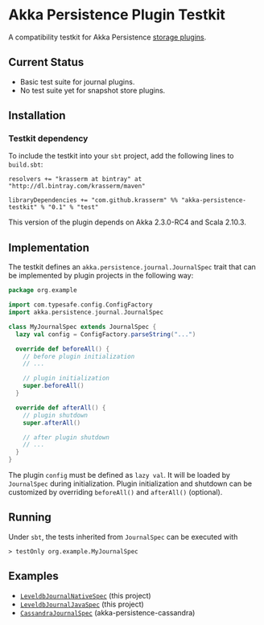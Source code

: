 Akka Persistence Plugin Testkit
===============================

A compatibility testkit for Akka Persistence [storage plugins](http://doc.akka.io/docs/akka/2.3.0-RC4/scala/persistence.html#storage-plugins).

Current Status
--------------

- Basic test suite for journal plugins.
- No test suite yet for snapshot store plugins.

Installation
------------

### Testkit dependency

To include the testkit into your `sbt` project, add the following lines to `build.sbt`:

    resolvers += "krasserm at bintray" at "http://dl.bintray.com/krasserm/maven"

    libraryDependencies += "com.github.krasserm" %% "akka-persistence-testkit" % "0.1" % "test"

This version of the plugin depends on Akka 2.3.0-RC4 and Scala 2.10.3.

Implementation
--------------

The testkit defines an `akka.persistence.journal.JournalSpec` trait that can be implemented by plugin projects in the following way:

```scala
package org.example

import com.typesafe.config.ConfigFactory
import akka.persistence.journal.JournalSpec

class MyJournalSpec extends JournalSpec {
  lazy val config = ConfigFactory.parseString("...")

  override def beforeAll() {
    // before plugin initialization
    // ...

    // plugin initialization
    super.beforeAll()
  }

  override def afterAll() {
    // plugin shutdown
    super.afterAll()

    // after plugin shutdown
    // ...
  }
}
```

The plugin `config` must be defined as `lazy val`. It will be loaded by `JournalSpec` during initialization. Plugin initialization and shutdown can be customized by overriding `beforeAll()` and `afterAll()` (optional).

Running
-------

Under `sbt`, the tests inherited from `JournalSpec` can be executed with

    > testOnly org.example.MyJournalSpec

Examples
--------

- [`LeveldbJournalNativeSpec`](https://github.com/krasserm/akka-persistence-testkit/blob/master/src/test/scala/akka/persistence/journal/leveldb/LeveldbJournalNativeSpec.scala) (this project)
- [`LeveldbJournalJavaSpec`](https://github.com/krasserm/akka-persistence-testkit/blob/master/src/test/scala/akka/persistence/journal/leveldb/LeveldbJournalJavaSpec.scala) (this project)
- [`CassandraJournalSpec`](https://github.com/krasserm/akka-persistence-cassandra/blob/master/src/test/scala/akka/persistence/journal/cassandra/CassandraJournalSpec.scala) (akka-persistence-cassandra)
